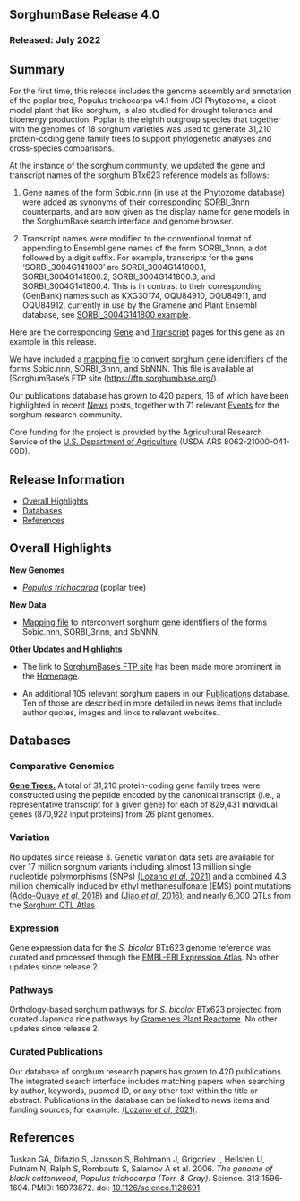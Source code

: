 ## SorghumBase Release 4.0
### Released: July 2022
## Summary

For the first time, this release includes the genome assembly and annotation of the poplar tree, Populus trichocarpa v4.1 from JGI Phytozome, a dicot model plant that like sorghum, is also studied for drought tolerance and bioenergy production. Poplar is the eighth outgroup species that together with the genomes of 18 sorghum varieties was used to generate 31,210 protein-coding gene family trees to support phylogenetic analyses and cross-species comparisons.

At the instance of the sorghum community, we updated the gene and transcript names of the sorghum BTx623 reference models as follows: 

1) Gene names of the form Sobic.nnn (in use at the Phytozome database) were added as synonyms of their corresponding SORBI_3nnn counterparts, and are now given as the display name for gene models in the SorghumBase search interface and genome browser.

2) Transcript names were modified to the conventional format of appending to Ensembl gene names of the form SORBI_3nnn, a dot followed by a digit suffix. For example, transcripts for the gene ‘SORBI_3004G141800’ are SORBI_3004G141800.1, SORBI_3004G141800.2, SORBI_3004G141800.3, and SORBI_3004G141800.4. This is in contrast to their corresponding (GenBank) names such as KXG30174, OQU84910, OQU84911, and OQU84912, currently in use by the Gramene and Plant Ensembl database, see [SORBI_3004G141800 example](http://plants.ensembl.org/Sorghum_bicolor/Gene/Summary?g=SORBI_3004G141800;r=4:41625307-41663480).

Here are the corresponding [Gene](https://ensembl-dev.sorghumbase.org/Sorghum_bicolor/Gene/Summary?g=SORBI_3004G141800;r=4:41625307-41663480) and [Transcript](https://ensembl-dev.sorghumbase.org/Sorghum_bicolor/Transcript/Similarity?db=core;g=SORBI_3004G141800;r=4:41625307-41663480;t=SORBI_3004G141800.1) pages for this gene as an example in this release.

We have included a [mapping file](https://ftp.sorghumbase.org/release-4/Sorghum_BTx623_gene_id_mapping_v3.1.1.txt) to convert sorghum gene identifiers of the forms Sobic.nnn, SORBI_3nnn, and SbNNN. This file is available at [SorghumBase’s FTP site (https://ftp.sorghumbase.org/).

Our publications database has grown to 420 papers, 16 of which have been highlighted in recent [News](https://www.sorghumbase.org/posts?categories=research-highlights) posts, together with 71 relevant [Events](https://www.sorghumbase.org/events) for the sorghum research community.

Core funding for the project is provided by the Agricultural Research Service of the [U.S. Department of Agriculture](http://www.usda.gov/) (USDA ARS 8062-21000-041-00D).

## Release Information
- [Overall Highlights](#overall-highlights)
- [Databases](#databases)
- [References](#references)

## Overall Highlights

**New Genomes**

- [_Populus trichocarpa_](https://ensembl.sorghumbase.org/Populus_trichocarpa) (poplar tree)

**New Data**

- [Mapping file](https://ftp.sorghumbase.org/release-4/Sorghum_BTx623_gene_id_mapping_v3.1.1.txt) to interconvert sorghum gene identifiers of the forms Sobic.nnn, SORBI_3nnn, and SbNNN.

**Other Updates and Highlights**

- The link to [SorghumBase’s FTP site](https://ftp.sorghumbase.org/) has been made more prominent in the [Homepage](https://www.sorghumbase.org).

- An additional 105 relevant sorghum papers in our [Publications](https://www.sorghumbase.org/publications) database. Ten of those are described in more detailed in news items that include author quotes, images and links to relevant websites.


## Databases
### Comparative Genomics

[**Gene Trees.**](https://ensembl.sorghumbase.org/prot_tree_stats.html) A total of
31,210 protein-coding gene family trees were constructed using the peptide encoded by
the canonical transcript (i.e., a representative transcript for a given gene) for each
of 829,431 individual genes (870,922 input proteins) from 26 plant genomes.

### Variation

No updates since release 3. Genetic variation data sets are available for over 17 million sorghum variants including almost 13 million single nucleotide
polymorphisms (SNPs) [(Lozano _et al_, 2021)](https://sorghumbase.org/paper/comparative-evolutionary-genetics-of-deleterious-load-in-sorghum-and-maize) and a combined 4.3 million chemically induced by ethyl methanesulfonate (EMS) point mutations [(Addo-Quaye _et al_, 2018)](https://www.sorghumbase.org/paper/19942) and [(Jiao _et al_, 2016)](https://sorghumbase.org/paper/a-sorghum-mutant-resource-as-an-efficient-platform-for-gene-discovery-in-grasses); and nearly 6,000 QTLs from the [Sorghum QTL Atlas](https://aussorgm.org.au/).

### Expression

Gene expression data for the _S. bicolor_ BTx623 genome reference was curated and
processed through the [EMBL-EBI Expression Atlas](https://www.ebi.ac.uk/gxa/plant/experiments). No other updates since release 2.

### Pathways

Orthology-based sorghum pathways for _S. bicolor_ BTx623 projected from curated Japonica rice pathways by [Gramene’s Plant Reactome](https://plantreactome.gramene.org/). No other updates since release 2.

### Curated Publications

Our database of sorghum research papers has grown to 420 publications. The integrated search interface includes matching papers when searching by author, keywords, pubmed ID, or any other text within the title or abstract. Publications in the database can be linked to news items and funding sources, for example: [(Lozano _et al_, 2021)](https://sorghumbase.org/paper/comparative-evolutionary-genetics-of-deleterious-load-in-sorghum-and-maize).


## References

Tuskan GA, Difazio S, Jansson S, Bohlmann J, Grigoriev I, Hellsten U, Putnam N, Ralph S, Rombauts S, Salamov A et al. 2006. _The genome of black cottonwood, Populus trichocarpa (Torr. & Gray)_. Science. 313:1596-1604. 
PMID: 16973872. doi: [10.1126/science.1128691](https://doi.org/10.1126/science.1128691).
